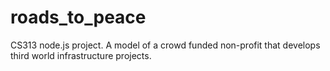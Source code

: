 # roads_to_peace
CS313 node.js project. A model of a crowd funded non-profit that develops third world infrastructure projects.
